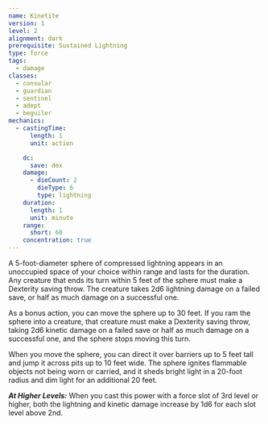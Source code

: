 ```yaml
---
name: Kinetite
version: 1
level: 2
alignment: dark
prerequisite: Sustained Lightning
type: force
tags:
  - damage
classes:
  - consular
  - guardian
  - sentinel
  - adept
  - beguiler
mechanics:
  - castingTime:
      length: 1
      unit: action

    dc:
      save: dex
    damage:
      - dieCount: 2
        dieType: 6
        type: lightning
    duration:
      length: 1
      unit: minute
    range:
      short: 60
    concentration: true
---
```

A 5-foot-diameter sphere of compressed lightning appears in an unoccupied space of your choice within range and lasts for the duration. Any creature that ends its turn within 5 feet of the sphere must make a Dexterity saving throw. The creature takes 2d6 lightning damage on a failed save, or half as much damage on a successful one.

As a bonus action, you can move the sphere up to 30 feet. If you ram the sphere into a creature, that creature must make a Dexterity saving throw, taking 2d6 kinetic damage on a failed save or half as much damage on a successful one, and the sphere stops moving this turn.

When you move the sphere, you can direct it over barriers up to 5 feet tall and jump it across pits up to 10 feet wide. The sphere ignites flammable objects not being worn or carried, and it sheds bright light in a 20-foot radius and dim light for an additional 20 feet.

***__At Higher Levels__:*** When you cast this power with a force slot of 3rd level or higher, both the lightning and kinetic damage increase by 1d6 for each slot level above 2nd.
    